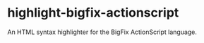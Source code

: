 highlight-bigfix-actionscript
===

An HTML syntax highlighter for the BigFix ActionScript language.

